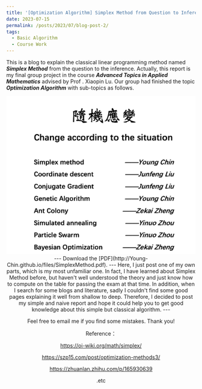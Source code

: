 ```yaml
---
title: '[Optimization Algorithm] Simplex Method from Question to Inference'
date: 2023-07-15
permalink: /posts/2023/07/blog-post-2/
tags:
  - Basic Algorithm
  - Course Work
---
```


This is a blog to explain the classical linear programming method named ***Simplex Method*** from the question to the inference. Actually, this report is my final group project in the course ***Advanced Topics in Applied Mathematics*** advised by Prof . Xiaopin Lu. Our group had finished the topic ***Optimization Algorithm*** with sub-topics as follows. 
<center><img src="/images/Optimization.png" style="zoom:50%;" /><center/>
---
Download the [PDF](http://Young-Chin.github.io/files/SimplexMethod.pdf).
---
Here, I just post one of my own parts, which is my most unfamiliar one. In fact, I have learned about Simplex Method before, but haven't well understood the theory and just know how to compute on the table for passing the exam at that time. In addition, when I search for some blogs and literature, sadly I couldn't find some good pages explaining it well from shallow to deep. Therefore, I decided to post my simple and naive report and hope it could help you to get good knowledge about this simple but classical algorithm. 
---

Feel free to email me if you find some mistakes. Thank you!

Reference：

https://oi-wiki.org/math/simplex/

https://szp15.com/post/optimization-methods3/

https://zhuanlan.zhihu.com/p/165930639

.etc
